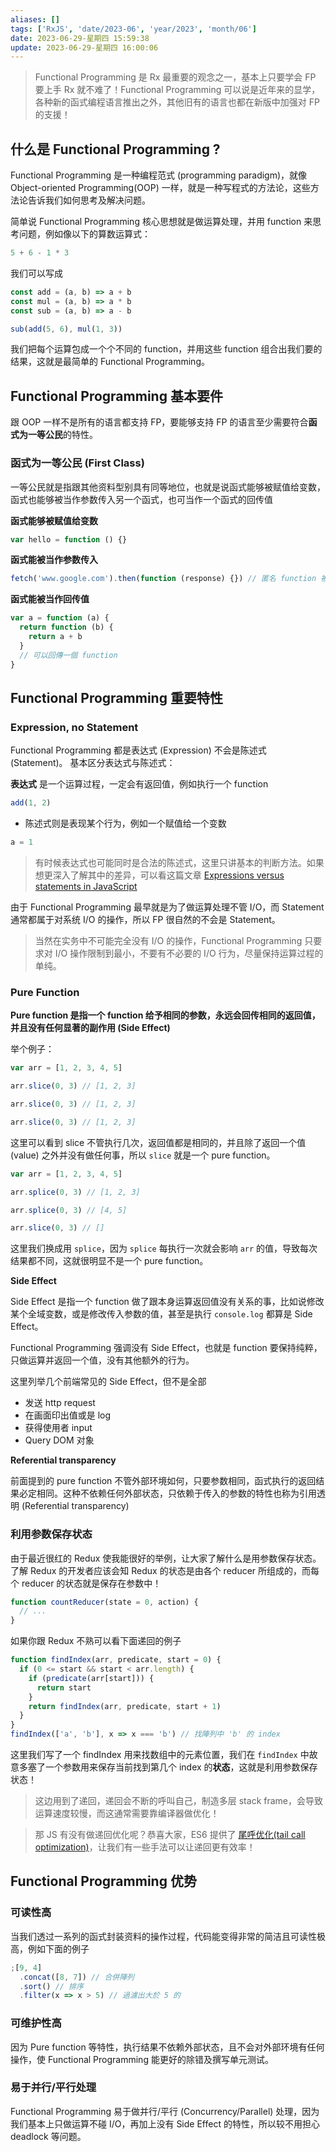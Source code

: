 ```yaml
---
aliases: []
tags: ['RxJS', 'date/2023-06', 'year/2023', 'month/06']
date: 2023-06-29-星期四 15:59:38
update: 2023-06-29-星期四 16:00:06
---
```


> Functional Programming 是 Rx 最重要的观念之一，基本上只要学会 FP 要上手 Rx 就不难了！Functional Programming 可以说是近年来的显学，各种新的函式编程语言推出之外，其他旧有的语言也都在新版中加强对 FP 的支援！

## 什么是 Functional Programming ?

Functional Programming 是一种编程范式 (programming paradigm)，就像 Object-oriented Programming(OOP) 一样，就是一种写程式的方法论，这些方法论告诉我们如何思考及解决问题。

简单说 Functional Programming 核心思想就是做运算处理，并用 function 来思考问题，例如像以下的算数运算式：

```js
5 + 6 - 1 * 3
```

我们可以写成

```js
const add = (a, b) => a + b
const mul = (a, b) => a * b
const sub = (a, b) => a - b

sub(add(5, 6), mul(1, 3))
```

我们把每个运算包成一个个不同的 function，并用这些 function 组合出我们要的结果，这就是最简单的 Functional Programming。

## Functional Programming 基本要件

跟 OOP 一样不是所有的语言都支持 FP，要能够支持 FP 的语言至少需要符合**函式为一等公民**的特性。

### 函式为一等公民 (First Class)

一等公民就是指跟其他资料型别具有同等地位，也就是说函式能够被赋值给变数，函式也能够被当作参数传入另一个函式，也可当作一个函式的回传值

**函式能够被赋值给变数**

```js
var hello = function () {}
```

**函式能被当作参数传入**

```js
fetch('www.google.com').then(function (response) {}) // 匿名 function 被傳入 then()
```

**函式能被当作回传值**

```js
var a = function (a) {
  return function (b) {
    return a + b
  }
  // 可以回傳一個 function
}
```

## Functional Programming 重要特性

### Expression, no Statement

Functional Programming 都是表达式 (Expression) 不会是陈述式 (Statement)。
基本区分表达式与陈述式：

**表达式** 是一个运算过程，一定会有返回值，例如执行一个 function

```js
add(1, 2)
```

- 陈述式则是表现某个行为，例如一个赋值给一个变数

```js
a = 1
```

> 有时候表达式也可能同时是合法的陈述式，这里只讲基本的判断方法。如果想更深入了解其中的差异，可以看这篇文章 [Expressions versus statements in JavaScript](http://www.2ality.com/2012/09/expressions-vs-statements.html)

由于 Functional Programming 最早就是为了做运算处理不管 I/O，而 Statement 通常都属于对系统 I/O 的操作，所以 FP 很自然的不会是 Statement。

> 当然在实务中不可能完全没有 I/O 的操作，Functional Programming 只要求对 I/O 操作限制到最小，不要有不必要的 I/O 行为，尽量保持运算过程的单纯。

### Pure Function

**Pure function 是指一个 function 给予相同的参数，永远会回传相同的返回值，并且没有任何显著的副作用 (Side Effect)**

举个例子：

```js
var arr = [1, 2, 3, 4, 5]

arr.slice(0, 3) // [1, 2, 3]

arr.slice(0, 3) // [1, 2, 3]

arr.slice(0, 3) // [1, 2, 3]
```

这里可以看到 slice 不管执行几次，返回值都是相同的，并且除了返回一个值 (value) 之外并没有做任何事，所以 `slice` 就是一个 pure function。

```js
var arr = [1, 2, 3, 4, 5]

arr.splice(0, 3) // [1, 2, 3]

arr.splice(0, 3) // [4, 5]

arr.slice(0, 3) // []
```

这里我们换成用 `splice`，因为 `splice` 每执行一次就会影响 `arr` 的值，导致每次结果都不同，这就很明显不是一个 pure function。

**Side Effect**

Side Effect 是指一个 function 做了跟本身运算返回值没有关系的事，比如说修改某个全域变数，或是修改传入参数的值，甚至是执行 `console.log` 都算是 Side Effect。

Functional Programming 强调没有 Side Effect，也就是 function 要保持纯粹，只做运算并返回一个值，没有其他额外的行为。

这里列举几个前端常见的 Side Effect，但不是全部

- 发送 http request
- 在画面印出值或是 log
- 获得使用者 input
- Query DOM 对象

**Referential transparency**

前面提到的 pure function 不管外部环境如何，只要参数相同，函式执行的返回结果必定相同。这种不依赖任何外部状态，只依赖于传入的参数的特性也称为引用透明 (Referential transparency)

### 利用参数保存状态

由于最近很红的 Redux 使我能很好的举例，让大家了解什么是用参数保存状态。了解 Redux 的开发者应该会知 Redux 的状态是由各个 reducer 所组成的，而每个 reducer 的状态就是保存在参数中！

```js
function countReducer(state = 0, action) {
  // ...
}
```

如果你跟 Redux 不熟可以看下面递回的例子

```js
function findIndex(arr, predicate, start = 0) {
  if (0 <= start && start < arr.length) {
    if (predicate(arr[start])) {
      return start
    }
    return findIndex(arr, predicate, start + 1)
  }
}
findIndex(['a', 'b'], x => x === 'b') // 找陣列中 'b' 的 index
```

这里我们写了一个 findIndex 用来找数组中的元素位置，我们在 `findIndex` 中故意多塞了一个参数用来保存当前找到第几个 index 的**状态**，这就是利用参数保存状态！

> 这边用到了递回，递回会不断的呼叫自己，制造多层 stack frame，会导致运算速度较慢，而这通常需要靠编译器做优化！

> 那 JS 有没有做递回优化呢？恭喜大家，ES6 提供了 [尾呼优化(tail call optimization)](http://www.2ality.com/2015/06/tail-call-optimization.html)，让我们有一些手法可以让递回更有效率！

## Functional Programming 优势

### 可读性高

当我们透过一系列的函式封装资料的操作过程，代码能变得非常的简洁且可读性极高，例如下面的例子

```js
;[9, 4]
  .concat([8, 7]) // 合併陣列
  .sort() // 排序
  .filter(x => x > 5) // 過濾出大於 5 的
```

### 可维护性高

因为 Pure function 等特性，执行结果不依赖外部状态，且不会对外部环境有任何操作，使 Functional Programming 能更好的除错及撰写单元测试。

### 易于并行/平行处理

Functional Programming 易于做并行/平行 (Concurrency/Parallel) 处理，因为我们基本上只做运算不碰 I/O，再加上没有 Side Effect 的特性，所以较不用担心 deadlock 等问题。
